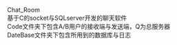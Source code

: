 Chat_Room  
基于C的socket与SQLserver开发的聊天软件  
Code文件夹下包含A/B用户的接收端与发送端，Q为总服务器  
DateBase文件夹下包含所用到的数据库与日志  

